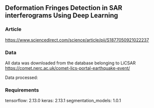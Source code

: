 ## Deformation Fringes Detection in SAR interferograms Using Deep Learning

### Article
https://www.sciencedirect.com/science/article/pii/S1877050921022237

### Data
All data was downloaded from the database belonging to LiCSAR
https://comet.nerc.ac.uk/comet-lics-portal-earthquake-event/

Data processed: 

### Requirements
tensorflow: 2.13.0
keras: 2.13.1
segmentation_models: 1.0.1
